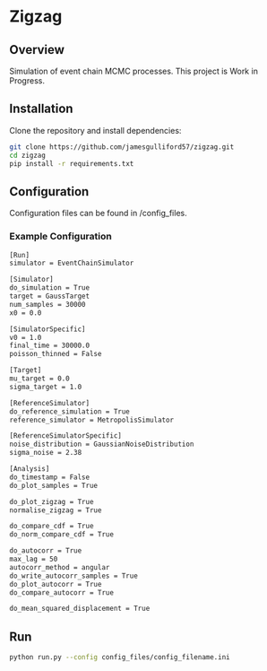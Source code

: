 # Zigzag 

## Overview
Simulation of event chain MCMC processes. This project is Work in Progress.

## Installation
Clone the repository and install dependencies:
```bash
git clone https://github.com/jamesgulliford57/zigzag.git
cd zigzag
pip install -r requirements.txt
```

## Configuration 
Configuration files can be found in /config_files.
### Example Configuration
```bash
[Run]
simulator = EventChainSimulator

[Simulator]
do_simulation = True
target = GaussTarget
num_samples = 30000
x0 = 0.0

[SimulatorSpecific]
v0 = 1.0
final_time = 30000.0
poisson_thinned = False

[Target]
mu_target = 0.0
sigma_target = 1.0

[ReferenceSimulator]
do_reference_simulation = True 
reference_simulator = MetropolisSimulator 

[ReferenceSimulatorSpecific]
noise_distribution = GaussianNoiseDistribution
sigma_noise = 2.38

[Analysis]
do_timestamp = False
do_plot_samples = True

do_plot_zigzag = True
normalise_zigzag = True

do_compare_cdf = True
do_norm_compare_cdf = True

do_autocorr = True
max_lag = 50
autocorr_method = angular
do_write_autocorr_samples = True
do_plot_autocorr = True
do_compare_autocorr = True

do_mean_squared_displacement = True
```
## Run
```bash
python run.py --config config_files/config_filename.ini
```

